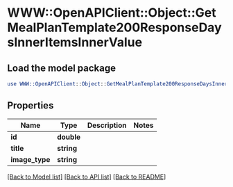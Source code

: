 # WWW::OpenAPIClient::Object::GetMealPlanTemplate200ResponseDaysInnerItemsInnerValue

## Load the model package
```perl
use WWW::OpenAPIClient::Object::GetMealPlanTemplate200ResponseDaysInnerItemsInnerValue;
```

## Properties
Name | Type | Description | Notes
------------ | ------------- | ------------- | -------------
**id** | **double** |  | 
**title** | **string** |  | 
**image_type** | **string** |  | 

[[Back to Model list]](../README.md#documentation-for-models) [[Back to API list]](../README.md#documentation-for-api-endpoints) [[Back to README]](../README.md)


